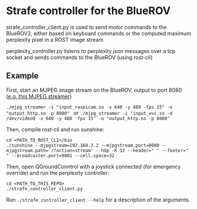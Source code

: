 # Strafe controller for the BlueROV
strafe_controller_client.py is used to send motor commands to the BlueROV2, either based on keyboard commands or the computed maximum perplexity pixel in a ROST image stream

perplexity_controller.py listens to perplexity json messages over a tcp socket and sends commands to the BlueROV (using rost-cli)

## Example
First, start an MJPEG image stream on the BlueROV, output to port 8080 ([e.g. this MJPEG streamer](https://github.com/jacksonliam/mjpg-streamer))
  
  ```./mjpg_streamer -i "input_raspicam.so -x 640 -y 480 -fps 15" -o "output_http.so -p 8080" ``` or
   ```./mjpg_streamer -i "input_uvc.so -d /dev/video0 -x 640 -y 480 -fps 15" -o "output_http.so -p 8080" ```

Then, compile rost-cli and run sunshine:
    
    cd <PATH_TO_ROST_CLI>/bin
    ./sunshine --mjpgstream=192.168.2.2 --mjpgstream.port=8080 --mjpgstream.path='/?action=stream' --hdp -K 32 --header=" " --footer=" " --broadcaster.port=9001 --cell.space=32

Then, open QGroundConntrol with a joystick connected (for emergency override) and run the perplexity controller:

    cd <PATH_TO_THIS_REPO>
    ./strafe_controller_client.py

Run `./strafe_controller_client --help` for a description of the arguments.


